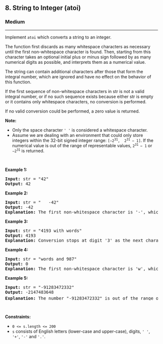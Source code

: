 <h2>8. String to Integer (atoi)</h2><h3>Medium</h3><hr><div><p>Implement <code><span>atoi</span></code> which&nbsp;converts a string to an integer.</p>

<p>The function first discards as many whitespace characters as necessary until the first non-whitespace character is found. Then, starting from this character takes an optional initial plus or minus sign followed by as many numerical digits as possible, and interprets them as a numerical value.</p>

<p>The string can contain additional characters after those that form the integral number, which are ignored and have no effect on the behavior of this function.</p>

<p>If the first sequence of non-whitespace characters in str is not a valid integral number, or if no such sequence exists because either str is empty or it contains only whitespace characters, no conversion is performed.</p>

<p>If no valid conversion could be performed, a zero value is returned.</p>

<p><strong>Note:</strong></p>

<ul>
	<li>Only the space character <code>' '</code> is considered a whitespace character.</li>
	<li>Assume we are dealing with an environment that could only store integers within the 32-bit signed integer range: <code>[−2<sup>31</sup>,&nbsp; 2<sup>31&nbsp;</sup>− 1]</code>. If the numerical value is out of the range of representable values,&nbsp;<code>2<sup>31&nbsp;</sup>− 1</code>&nbsp;or <code>−2<sup>31</sup></code>&nbsp;is returned.</li>
</ul>

<p>&nbsp;</p>
<p><strong>Example 1:</strong></p>

<pre><strong>Input:</strong> str = "42"
<strong>Output:</strong> 42
</pre>

<p><strong>Example 2:</strong></p>

<pre><strong>Input:</strong> str = "   -42"
<strong>Output:</strong> -42
<strong>Explanation:</strong> The first non-whitespace character is '-', which is the minus sign. Then take as many numerical digits as possible, which gets 42.
</pre>

<p><strong>Example 3:</strong></p>

<pre><strong>Input:</strong> str = "4193 with words"
<strong>Output:</strong> 4193
<strong>Explanation:</strong> Conversion stops at digit '3' as the next character is not a numerical digit.
</pre>

<p><strong>Example 4:</strong></p>

<pre><strong>Input:</strong> str = "words and 987"
<strong>Output:</strong> 0
<strong>Explanation:</strong> The first non-whitespace character is 'w', which is not a numerical digit or a +/- sign. Therefore no valid conversion could be performed.
</pre>

<p><strong>Example 5:</strong></p>

<pre><strong>Input:</strong> str = "-91283472332"
<strong>Output:</strong> -2147483648
<strong>Explanation:</strong> The number "-91283472332" is out of the range of a 32-bit signed integer. Thefore INT_MIN (−2<sup>31</sup>) is returned.
</pre>

<p>&nbsp;</p>
<p><strong>Constraints:</strong></p>

<ul>
	<li><code>0 &lt;= s.length &lt;= 200</code></li>
	<li><code>s</code> consists of English letters (lower-case and upper-case), digits, <code>' '</code>, <code>'+'</code>, <code>'-'</code> and <code>'.'</code>.</li>
</ul>
</div>